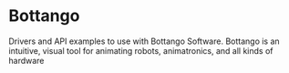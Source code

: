 # Bottango
Drivers and API examples to use with Bottango Software. Bottango is an intuitive, visual tool for animating robots, animatronics, and all kinds of hardware
